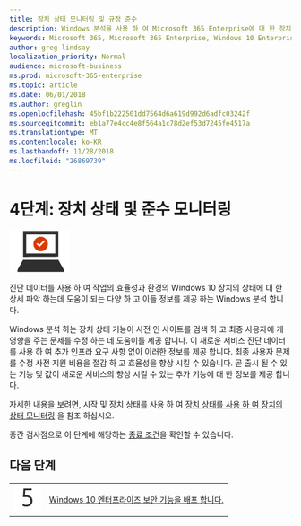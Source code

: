```yaml
---
title: 장치 상태 모니터링 및 규정 준수
description: Windows 분석을 사용 하 여 Microsoft 365 Enterprise에 대 한 장치 상태를 모니터링 하는 방법에 대 한 지침을 제공 합니다.
keywords: Microsoft 365, Microsoft 365 Enterprise, Windows 10 Enterprise Microsoft 365 Windows 분석 설명서
author: greg-lindsay
localization_priority: Normal
audience: microsoft-business
ms.prod: microsoft-365-enterprise
ms.topic: article
ms.date: 06/01/2018
ms.author: greglin
ms.openlocfilehash: 45bf1b222501dd7564d6a619d992d6adfc03242f
ms.sourcegitcommit: eb1a77e4cc4e8f564a1c78d2ef53d7245fe4517a
ms.translationtype: MT
ms.contentlocale: ko-KR
ms.lasthandoff: 11/28/2018
ms.locfileid: "26869739"
---
```

# <a name="step-4-monitor-device-health-and-compliance"></a>4단계: 장치 상태 및 준수 모니터링

![](./media/deploy-foundation-infrastructure/win10enterprise_icon-small.png)

진단 데이터를 사용 하 여 작업의 효율성과 환경의 Windows 10 장치의 상태에 대 한 상세 파악 하는데 도움이 되는 다양 하 고 이들 정보를 제공 하는 Windows 분석 합니다.

Windows 분석 하는 장치 상태 기능이 사전 인 사이트를 검색 하 고 최종 사용자에 게 영향을 주는 문제를 수정 하는 데 도움이를 제공 합니다. 이 새로운 서비스 진단 데이터를 사용 하 여 추가 인프라 요구 사항 없이 이러한 정보를 제공 합니다. 최종 사용자 문제를 수정 사전 지원 비용을 절감 하 고 효율성을 향상 시킬 수 있습니다. 곧 출시 될 수 있는 기능 및 값이 새로운 서비스의 향상 시킬 수 있는 추가 기능에 대 한 정보를 제공 합니다.

자세한 내용을 보려면, 시작 및 장치 상태를 사용 하 여 [장치 상태를 사용 하 여 장치의 상태 모니터링](https://docs.microsoft.com/windows/deployment/update/device-health-monitor) 을 참조 하십시오.

중간 검사점으로 이 단계에 해당하는 [종료 조건](windows10-exit-criteria.md#crit-windows10-step4)을 확인할 수 있습니다.

## <a name="next-step"></a>다음 단계

|||
|:-------|:-----|
|![](./media/stepnumbers/Step5.png)| [Windows 10 엔터프라이즈 보안 기능을 배포 합니다.](windows10-enable-security-features.md) |
